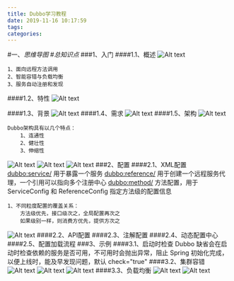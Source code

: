 ```yaml
---
title: Dubbo学习教程
date: 2019-11-16 10:17:59
tags: 
categories: 
---
```

#一、*思维导图*
#*总知识点*
###1、入门
####1.1、概述
![Alt text](./1561884629703.png)

	1、面向远程方法调用
	2、智能容错与负载均衡
	3、服务自动注册和发现
####1.2、特性
![Alt text](./1561884697369.png)

####1.3、背景
![Alt text](./1561884350074.png)
####1.4、需求
![Alt text](./1561885049096.png)
####1.5、架构
![Alt text](./1561885248823.png)
	
	Dubbo架构具有以几个特点：
		1、连通性
		2、健壮性
		3、伸缩性
![Alt text](./1561946137725.png)
![Alt text](./1561946195759.png)
![Alt text](./1561946359968.png)
###2、配置
####2.1、XML配置
	<dubbo:service/>  用于暴露一个服务
	<dubbo:reference/> 用于创建一个远程服务代理，一个引用可以指向多个注册中心
	<dubbo:method/>   方法配置，用于 ServiceConfig 和 ReferenceConfig 指定方法级的配置信息
	
	1、不同粒度配置的覆盖关系：
		方法级优先，接口级次之，全局配置再次之
		如果级别一样，则消费方优先，提供方次之
![Alt text](./1565922716467.png)
####2.2、API配置
####2.3、注解配置
####2.4、动态配置中心
####2.5、配置加载流程
###3、示例
####3.1、启动时检查
	Dubbo 缺省会在启动时检查依赖的服务是否可用，不可用时会抛出异常，阻止 Spring 初始化完成，以便上线时，能及早发现问题，默认 check="true"
####3.2、集群容错
![Alt text](./1565923556285.png)
![Alt text](./1565923612041.png)
![Alt text](./1565923621077.png)
####3.3、负载均衡
![Alt text](./1565923733875.png)
![Alt text](./1565923745143.png)
